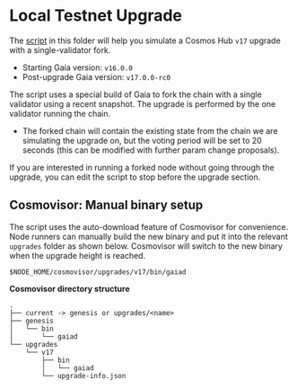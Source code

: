 # Local Testnet Upgrade

The [script](./simulate_mainnet_upgrade.sh) in this folder will help you simulate a Cosmos Hub `v17` upgrade with a single-validator fork.

- Starting Gaia version: `v16.0.0`
- Post-upgrade Gaia version: `v17.0.0-rc0`

The script uses a special build of Gaia to fork the chain with a single validator using a recent snapshot. The upgrade is performed by the one validator running the chain.
* The forked chain will contain the existing state from the chain we are simulating the upgrade on, but the voting period will be set to 20 seconds (this can be modified with further param change proposals).

If you are interested in running a forked node without going through the upgrade, you can edit the script to stop before the upgrade section.

## Cosmovisor: Manual binary setup

The script uses the auto-download feature of Cosmovisor for convenience. Node runners can manually build the new binary and put it into the relevant `upgrades` folder as shown below. Cosmovisor will switch to the new binary when the upgrade height is reached.

```
$NODE_HOME/cosmovisor/upgrades/v17/bin/gaiad
```

**Cosmovisor directory structure**

```shell
.
├── current -> genesis or upgrades/<name>
├── genesis
│   └── bin
│       └── gaiad
└── upgrades
    └── v17
        ├── bin
        │   └── gaiad
        └── upgrade-info.json
```
